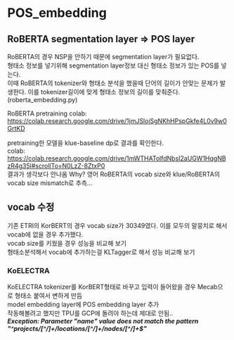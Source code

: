 # POS_embedding

## RoBERTA segmentation layer => POS layer  
RoBERTA의 경우 NSP을 안하기 때문에 segmentation layer가 필요없다.  
형태소 정보를 넣기위해 segmentation layer정보 대신 형태소 정보가 있는 POS를 넣는다.  
이때 RoBERTA의 tokenizer와 형태소 분석을 했을때 단어의 길이가 안맞는 문제가 발생한다. 이를 tokenizer길이에 맞게 형태소 정보의 길이를 맞춰준다. (roberta_embedding.py)  
  
RoBERTA pretraining colab: https://colab.research.google.com/drive/1jmJSloiSgNKhHPspGkfe4L0v9w0GrtKD  

pretraining한 모델을 klue-baseline dp로 결과를 확인한다.  
colab: https://colab.research.google.com/drive/1mWTHATolfdNbsI2aUGW1HqgNBzR4g35l#scrollTo=N0LzZ-8ZtxP0  
결과가 생각보다 안나옴
Why? 영어 RoBERTA의 vocab size와 klue/RoBERTA의 vocab size mismatch로 추측...  

## vocab 수정
기존 ETRI의 KorBERT의 경우 vocab size가 30349였다. 이를 모두의 말뭉치로 해서 vocab에 없을 경우 추가했다.  
vocab size를 키웠을 경우 성능을 비교해 보기  
형태소분석해서 vocab에 추가하는걸 KLTagger로 해서 성능 비교해 보기  

### KoELECTRA 
KoELECTRA tokenizer를 KorBERT형태로 바꾸고 입력이 들어왔을 경우 Mecab으로 형태소 붙여서 변하게 만듬  
model embedding layer에 POS embedding layer 추가  
작동해볼려고 했지만 TPU를 GCP에 돌려야 하는데 제대로 안됨..  
***Exception: Parameter "name" value does not match the pattern "^projects/[^/]+/locations/[^/]+/nodes/[^/]+$"***
